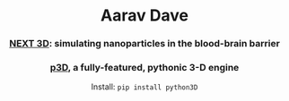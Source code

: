 <div align="center">
  
# Aarav Dave
### [NEXT 3D](https://github.com/aaravdave/NEXT-3D): simulating nanoparticles in the blood-brain barrier
### [p3D](https://github.com/aaravdave/p3D), a fully-featured, pythonic 3-D engine
Install: `pip install python3D`
##
</div>
